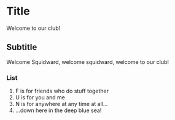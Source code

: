 # Title

Welcome to our club!

## Subtitle

Welcome Squidward, welcome squidward, welcome to our club!

### List
1. F is for friends who do stuff together
2. U is for you and me
3. N is for anywhere at any time at all...
4. ...down here in the deep blue sea!
